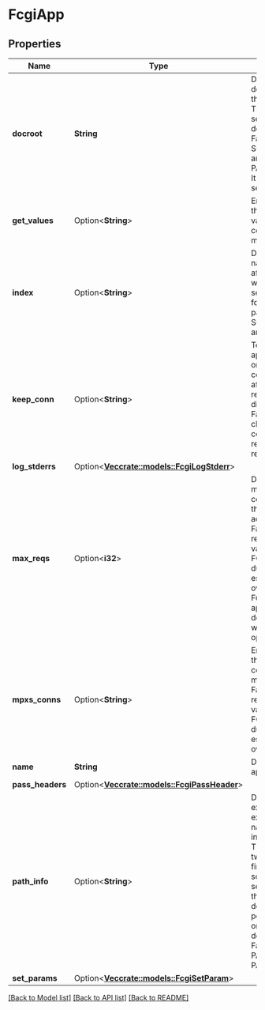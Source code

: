 # FcgiApp

## Properties

Name | Type | Description | Notes
------------ | ------------- | ------------- | -------------
**docroot** | **String** | Defines the document root on the remote host. The parameter serves to build the default value of FastCGI parameters SCRIPT_FILENAME and PATH_TRANSLATED. It is a mandatory setting. | 
**get_values** | Option<**String**> | Enables or disables the retrieval of variables related to connection management. | [optional]
**index** | Option<**String**> | Defines the script name to append after a URI that ends with a slash (\"/\") to set the default value for the FastCGI parameter SCRIPT_NAME. It is an optional setting. | [optional]
**keep_conn** | Option<**String**> | Tells the FastCGI application whether or not to keep the connection open after it sends a response. If disabled, the FastCGI application closes the connection after responding to this request. | [optional]
**log_stderrs** | Option<[**Vec<crate::models::FcgiLogStderr>**](fcgiLogStderr.md)> |  | [optional]
**max_reqs** | Option<**i32**> | Defines the maximum number of concurrent requests this application can accept. If the FastCGI application retrieves the variable FCGI_MAX_REQS during connection establishment, it can override this option. Furthermore, if the application does not do multiplexing, it will ignore this option. | [optional][default to 1]
**mpxs_conns** | Option<**String**> | Enables or disables the support of connection multiplexing. If the FastCGI application retrieves the variable FCGI_MPXS_CONNS during connection establishment, it can override this option. | [optional]
**name** | **String** | Declares a FastCGI application | 
**pass_headers** | Option<[**Vec<crate::models::FcgiPassHeader>**](fcgiPassHeader.md)> |  | [optional]
**path_info** | Option<**String**> | Defines a regular expression to extract the script-name and the path-info from the URI. Thus, <regex> must have two captures: the first to capture the script name, and the second to capture the path- info. If not defined, it does not perform matching on the URI, and does not fill the FastCGI parameters PATH_INFO and PATH_TRANSLATED. | [optional]
**set_params** | Option<[**Vec<crate::models::FcgiSetParam>**](fcgiSetParam.md)> |  | [optional]

[[Back to Model list]](../README.md#documentation-for-models) [[Back to API list]](../README.md#documentation-for-api-endpoints) [[Back to README]](../README.md)


